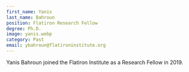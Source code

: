```yaml
---
first_name: Yanis
last_name: Bahroun
position: Flatiron Research Fellow
degree: Ph.D.
image: yanis.webp
category: Past
email: ybahroun@flatironinstitute.org
---
```

<!-- bio below -->
Yanis Bahroun joined the Flatiron Institute as a Research Fellow in 2019.